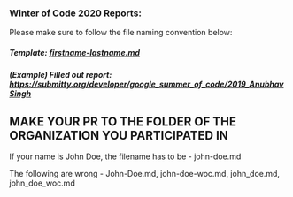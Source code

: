 ### Winter of Code 2020 Reports:

Please make sure to follow the file naming convention below:

##### Template: [firstname-lastname.md](firstname-lastname.md)
##### (Example) Filled out report: https://submitty.org/developer/google_summer_of_code/2019_AnubhavSingh


## MAKE YOUR PR TO THE FOLDER OF THE ORGANIZATION YOU PARTICIPATED IN

If your name is John Doe, the filename has to be - john-doe.md

The following are wrong - John-Doe.md, john-doe-woc.md, john_doe.md, john_doe_woc.md 
